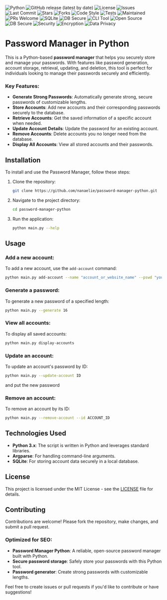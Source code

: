 ![Python](https://img.shields.io/badge/Python-3.8%2B-blue?logo=python&logoColor=white)
![GitHub release (latest by date)](https://img.shields.io/github/v/release/nanaelie/password-manager-python)
![License](https://img.shields.io/github/license/nanaelie/password-manager-python?color=green)
![Issues](https://img.shields.io/github/issues/nanaelie/password-manager-python)
![Last Commit](https://img.shields.io/github/last-commit/nanaelie/password-manager-python)
![Stars](https://img.shields.io/github/stars/nanaelie/password-manager-python?style=social)
![Forks](https://img.shields.io/github/forks/nanaelie/password-manager-python?style=social)
![Code Style](https://img.shields.io/badge/code%20style-pep8-orange)
![Tests](https://img.shields.io/badge/tests-passing-brightgreen)
![Maintained](https://img.shields.io/badge/maintained-yes-brightgreen)
![PRs Welcome](https://img.shields.io/badge/PRs-welcome-blue)
![SQLite](https://img.shields.io/badge/database-SQLite-lightgrey?logo=sqlite&logoColor=003B57)
![DB Secure](https://img.shields.io/badge/database-secured-green)
![CLI Tool](https://img.shields.io/badge/interface-CLI-orange)
![Open Source](https://img.shields.io/badge/open--source-yes-brightgreen)
![DB Secure](https://img.shields.io/badge/database-secured-green)
![Security](https://img.shields.io/badge/security-implemented-important)
![Encryption](https://img.shields.io/badge/encryption-enabled-blue)
![Data Privacy](https://img.shields.io/badge/data--privacy-GDPR%20friendly-success)

# Password Manager in Python

This is a Python-based **password manager** that helps you securely store and manage your passwords. With features like password generation, account storage, retrieval, updating, and deletion, this tool is perfect for individuals looking to manage their passwords securely and efficiently.

### Key Features:
- **Generate Strong Passwords**: Automatically generate strong, secure passwords of customizable lengths.
- **Store Accounts**: Add new accounts and their corresponding passwords securely to the database.
- **Retrieve Accounts**: Get the saved information of a specific account when needed.
- **Update Account Details**: Update the password for an existing account.
- **Remove Accounts**: Delete accounts you no longer need from the database.
- **Display All Accounts**: View all stored accounts and their passwords.

## Installation

To install and use the Password Manager, follow these steps:

1. Clone the repository:
   ```bash
   git clone https://github.com/nanaelie/password-manager-python.git
   ```

2. Navigate to the project directory:
   ```bash
   cd password-manager-python
   ```

3. Run the application:
   ```bash
   python main.py --help
   ```

## Usage

### Add a new account:
To add a new account, use the `add-account` command:
```bash
python main.py add-account --name "account_or_website_name" --pswd "your_password_here"
```

### Generate a password:
To generate a new password of a specified length:
```bash
python main.py --generate 16
```

### View all accounts:
To display all saved accounts:
```bash
python main.py display-accounts
```

### Update an account:
To update an account's password by ID:
```bash
python main.py --update-account ID
```
and put the new password

### Remove an account:
To remove an account by its ID:
```bash
python main.py --remove-account --id ACCOUNT_ID
```

## Technologies Used
- **Python 3.x**: The script is written in Python and leverages standard libraries.
- **Argparse**: For handling command-line arguments.
- **SQLite**: For storing account data securely in a local database.

## License
This project is licensed under the MIT License - see the [LICENSE](LICENSE) file for details.

## Contributing
Contributions are welcome! Please fork the repository, make changes, and submit a pull request.

### Optimized for SEO:
- **Password Manager Python**: A reliable, open-source password manager built with Python.
- **Secure password storage**: Safely store your passwords with this Python tool.
- **Password generator**: Create strong passwords with customizable lengths.

Feel free to create issues or pull requests if you'd like to contribute or have suggestions!
